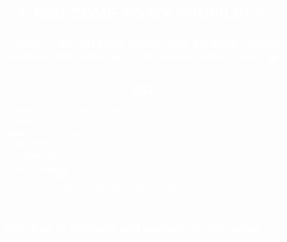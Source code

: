 <link href="https://fonts.googleapis.com/css2?family=Tilt+Neon&display=swap" rel="stylesheet">

<style>
  body {
    margin: 0;
    padding: 0;
    height: 100%;
    background-image: url('./PIC-3.gif');
    background-size: cover;
    background-repeat: no-repeat; 
    background-position: center;
    font-family: 'Tilt Neon', sans-serif;
    color: white; 
  }

  h1, h3, h2 {
    text-align: center;
    z-index: 1;
    position: relative; 
  }

  h3 {
    font-size: 18px; 
  }

  p {
    text-align: left; 
    z-index: 1; 
    position: relative; 
  }
</style>

<h1>✨ WELCOME TO MY PROFILE! ✨</h1>

<h3>
    "Coding is not just about writing code, it's about creating solutions that matter. <b>Enjoy the Journey without end.</b>" 💻
</h3>

## BIO

<p>
  👨‍💻 <b>Name</b>: Samuel Alvian Mahardika <br/>
  🚹 <b>Gender</b>: Male <br/>
  💼 <b>Role</b>: Software Engineer <br/>
  🛠️ <b>Speciality</b>: Backend Engineer <br/>
  📈 <b>Current Level</b>: Junior <br/>
  🎯 <b>Current Activity</b>: <br/>
  - 🌱 Upgrading skills and learning frontend skillsets <br/>
  - 🏆 Team Leader RevoU FullStack Software Engineer - Section PARIS <br/>
  - 🚀 Founder ELOLA - POS <br/>
</p>

<h2>
   Feel free to connect and explore my projects! 🚀✨
</h2>
